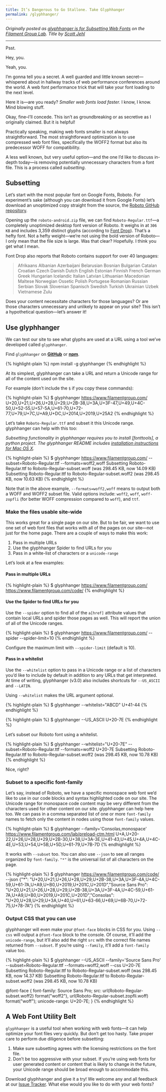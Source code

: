 ```yaml
---
title: It’s Dangerous to Go Stallone. Take Glyphhanger
permalink: /glyphhanger/
---
```


_Originally posted as [glyphhanger is for Subsetting Web Fonts](http://filamentgroup.com/lab/glyphhanger/) on the [Filament Group Lab](http://filamentgroup.com/lab/). Title by [Scott Jehl](https://www.filamentgroup.com/about/#scott-jehl)_

---

Psst.

Hey, you.

Yeah, you.

I’m gonna tell you a secret. A well guarded and little known secret—whispered about in hallway tracks of web performance conferences around the world. A web font performance trick that will take your font loading to the next level.

Here it is—are you ready? *Smaller web fonts load faster.* I know, I know. Mind blowing stuff.

Okay, fine–I’ll concede. This isn’t as groundbreaking or as secretive as I originally claimed. But it is helpful!

Practically speaking, making web fonts smaller is not always straightforward. The most straightforward optimization is to use compressed web font files, specifically the WOFF2 format but also its predecessor WOFF for compatibility.

A less well known, but very useful option—and the one I’d like to discuss in-depth today—is removing potentially unnecessary characters from a font file. This is a process called _subsetting_.

## Subsetting

Let’s start with the most popular font on Google Fonts, Roboto. For experiment’s sake (although you can download it from Google Fonts) let’s download an unoptimized copy straight from the source, the [Roboto GitHub repository](https://github.com/google/roboto/releases).

Opening up the `roboto-android.zip` file, we can find `Roboto-Regular.ttf`—a completely unoptimized desktop font version of Roboto. It weighs in at `306 KB` and includes 3,359 distinct glyphs (according to [Font Drop](https://fontdrop.info/)). That’s a hefty font. Not a hefty weight—we’re not using the bold version of Roboto—I only mean that the file size is large. Was that clear? Hopefully. I think you get what I mean.

Font Drop also reports that Roboto contains support for over 40 languages:

> Afrikaans  Albanian  Azerbaijani  Belarusian  Bosnian  Bulgarian  Catalan  Croatian  Czech  Danish  Dutch  English  Estonian  Finnish French  German  Greek  Hungarian  Icelandic  Italian  Latvian  Lithuanian  Macedonian  Maltese  Norwegian  Ossetic  Polish  Portugese Romanian  Russian  Serbian  Slovak  Slovenian  Spanisch  Swedish  Turkish  Ukrainian  Uzbek  Vietnamese  Zulu

Does your content necessitate characters for those languages? Or are those characters unnecessary and unlikely to appear on your site? This isn’t a hypothetical question—let’s answer it!

## Use glyphhanger

We can test our site to see what glyphs are used at a URL using a tool we’ve developed called `glyphhanger`.

Find `glyphhanger` on [**GitHub**](https://github.com/filamentgroup/glyphhanger) or [**npm**](https://www.npmjs.com/package/glyphhanger).

{% highlight-plain %}
npm install -g glyphhanger
{% endhighlight %}

At its simplest, glyphhanger can take a URL and return a Unicode range for all of the content used on the site.

For example (don’t include the `$` if you copy these commands):

{% highlight-plain %}
$ glyphhanger https://www.filamentgroup.com/
U+20,U+21,U+26,U+28,U+29,U+2B-38,U+3A,U+3F-47,U+49,U+4C-50,U+52-55,U+57-5A,U+61-70,U+72-77,U+79,U+7C,U+A9,U+DC,U+2014,U+2019,U+25A2
{% endhighlight %}

Let’s take `Roboto-Regular.ttf` and subset it this Unicode range. glyphhanger can help with this too:

_Subsetting functionality in glyphhanger requires you to install [fonttools], a python project. The glyphhanger README includes [installation instructions for Mac OS X](https://github.com/filamentgroup/glyphhanger#installing-pyftsubset)._

{% highlight-plain %}
$ glyphhanger https://www.filamentgroup.com/ --subset=Roboto-Regular.ttf --formats=woff2,woff
Subsetting Roboto-Regular.ttf to Roboto-Regular-subset.woff (was 298.45 KB, now 14.09 KB)
Subsetting Roboto-Regular.ttf to Roboto-Regular-subset.woff2 (was 298.45 KB, now 10.63 KB)
{% endhighlight %}

Note that in the above example, `--formats=woff2,woff` means to output both a WOFF and WOFF2 subset file. Valid options include: `woff2`, `woff`, `woff-zopfli` (for better WOFF compression compared to `woff`), and `ttf`.

### Make the files usable site-wide

This works great for a single page on our site. But to be fair, we want to use one set of web font files that works with all of the pages on our site—not just for the home page. There are a couple of ways to make this work:

1. Pass in multiple URLs
2. Use the glyphhanger Spider to find URLs for you
3. Pass in a white-list of characters or a `unicode-range`

Let’s look at a few examples:

#### Pass in multiple URLs

{% highlight-plain %}
$ glyphhanger https://www.filamentgroup.com/ https://www.filamentgroup.com/code/
{% endhighlight %}

#### Use the Spider to find URLs for you

Use the `--spider` option to find all of the `a[href]` attribute values that contain local URLs and spider those pages as well. This will report the union of all of the Unicode ranges.

{% highlight-plain %}
$ glyphhanger https://www.filamentgroup.com/ --spider --spider-limit=10
{% endhighlight %}

Configure the maximum limit with `--spider-limit` (default is 10).

#### Pass in a whitelist

Use the `--whitelist` option to pass in a Unicode range or a list of characters you’d like to include by default in addition to any URLs that get interpreted. At time of writing, glyphhanger (v3.0) also includes shortcuts for `--US_ASCII` and `--LATIN`.

Using `--whitelist` makes the URL argument optional.

{% highlight-plain %}
$ glyphhanger --whitelist="ABCD"
U+41-44
{% endhighlight %}

{% highlight-plain %}
$ glyphhanger --US_ASCII
U+20-7E
{% endhighlight %}

Let’s subset our Roboto font using a whitelist.

{% highlight-plain %}
$ glyphhanger --whitelist="U+20-7E" --subset=Roboto-Regular.ttf --formats=woff2
U+20-7E
Subsetting Roboto-Regular.ttf to Roboto-Regular-subset.woff2 (was 298.45 KB, now 10.78 KB)
{% endhighlight %}

Nice, right?

### Subset to a specific font-family

Let’s say, instead of Roboto, we have a specific monospace web font we’d like to use in our code blocks and syntax highlighted code on our site. The Unicode range for monospace code content may be very different from the characters used for other content on our site. glyphhanger can help here too. We can pass in a comma separated list of one or more `font-family` names to fetch only the content in nodes using those `font-family` values.

{% highlight-plain %}
$ glyphhanger --family='Consolas,monospace' https://www.filamentgroup.com/lab/preload-ctm.html
U+A,U+20-22,U+26,U+28,U+29,U+2B-30,U+38,U+3A-3E,U+41-43,U+45,U+4A,U+4C-4E,U+53,U+54,U+5B,U+5D,U+61-79,U+7B-7D
{% endhighlight %}

It works with `--subset` too. You can also use `--json` to see all ranges organized by `font-family`. `"*"` is the universal list of all characters on the page.

{% highlight-plain %}
$ glyphhanger https://www.filamentgroup.com/code/ --json
{"*": "U+20,U+21,U+26,U+28,U+29,U+2B-38,U+3A,U+3F-4A,U+4C-59,U+61-7A,U+A9,U+B0,U+2019,U+201C,U+201D","Source Sans Pro": "U+20,U+21,U+26,U+28,U+29,U+2B-38,U+3A,U+3F-4A,U+4C-59,U+61-7A,U+A9,U+B0,U+2019,U+201C,U+201D","Consolas": "U+20,U+28,U+29,U+3A,U+40,U+61,U+63-66,U+69,U+6B-70,U+72-75,U+78-7A"}
{% endhighlight %}

### Output CSS that you can use

glyphhanger will even make your `@font-face` blocks in CSS for you. Using `--css` will output a `@font-face` block to the console. Of course, it’ll add the `unicode-range`, but it’ll also add the right `src` with the correct file names returned from `--subset`. If you’re using `--family`, it’ll add a `font-family` value too.

{% highlight-plain %}
$ glyphhanger --US_ASCII --family='Source Sans Pro' --subset=Roboto-Regular.ttf --formats=woff2,woff --css
U+20-7E
Subsetting Roboto-Regular.ttf to Roboto-Regular-subset.woff (was 298.45 KB, now 14.37 KB)
Subsetting Roboto-Regular.ttf to Roboto-Regular-subset.woff2 (was 298.45 KB, now 10.78 KB)

@font-face {
  font-family: Source Sans Pro;
  src: url(Roboto-Regular-subset.woff2) format("woff2"), url(Roboto-Regular-subset.zopfli.woff) format("woff");
  unicode-range: U+20-7E;
}
{% endhighlight %}

## A Web Font Utility Belt

`glyphhanger` is a useful tool when working with web fonts—it can help optimize your font files very quickly. But don’t get too hasty. Take proper care to perform due diligence before subsetting:

1. Make sure subsetting agrees with the licensing restrictions on the font file.
2. Don’t be too aggressive with your subset. If you’re using web fonts for user generated content or content that is likely to change in the future, your Unicode range should be broad enough to accommodate this.

Download glyphhanger and give it a try! We welcome any and all feedback at our [Issue Tracker](https://github.com/filamentgroup/glyphhanger/issues). What else would you like to do with your web fonts?
